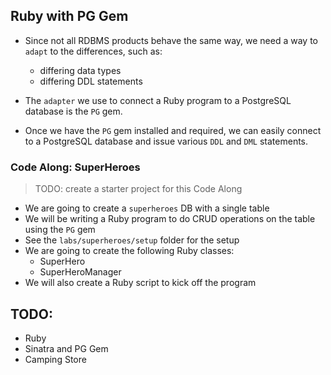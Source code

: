 ## Ruby with PG Gem

* Since not all RDBMS products behave the same way, we need a way to `adapt`
  to the differences, such as:
    - differing data types
    - differing DDL statements

* The `adapter` we use to connect a Ruby program to a PostgreSQL database
  is the `PG` gem.

* Once we have the `PG` gem installed and required, we can easily connect
  to a PostgreSQL database and issue various `DDL` and `DML` statements.

### Code Along: SuperHeroes

> TODO: create a starter project for this Code Along

* We are going to create a `superheroes` DB with a single table
* We will be writing a Ruby program to do CRUD operations on the table using
  the `PG` gem
* See the `labs/superheroes/setup` folder for the setup
* We are going to create the following Ruby classes:
    - SuperHero
    - SuperHeroManager
* We will also create a Ruby script to kick off the program

## TODO:

* Ruby
* Sinatra and PG Gem
* Camping Store
